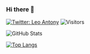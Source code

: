 ### Hi there 👋

[![Twitter: Leo Antony](https://img.shields.io/twitter/follow/serpico_z?style=social)](https://twitter.com/serpico_z)
![Visitors](https://visitor-badge.glitch.me/badge?page_id=leoantony72&left_color=gray&right_color=blue)

![GitHub Stats](https://github-readme-stats.vercel.app/api?username=leoantony72&show_icons=true)


[![Top Langs](https://github-readme-stats.vercel.app/api/top-langs/?username=leoantony72&layout=compact&langs_count=4)](https://github.com/anuraghazra/github-readme-stats)

<!--
**leoantony72/leoantony72** is a ✨ _special_ ✨ repository because its `README.md` (this file) appears on your GitHub profile.

Here are some ideas to get you started:

- 🔭 I’m currently working on ...
- 🌱 I’m currently learning ...
- 👯 I’m looking to collaborate on ...
- 🤔 I’m looking for help with ...
- 💬 Ask me about ...
- 📫 How to reach me: ...
- 😄 Pronouns: ...
- ⚡ Fun fact: ...
-->
